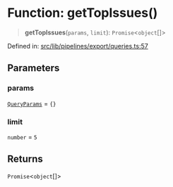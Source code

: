 # Function: getTopIssues()

> **getTopIssues**(`params`, `limit`): `Promise`\<`object`[]\>

Defined in: [src/lib/pipelines/export/queries.ts:57](https://github.com/elizaOS/elizaos.github.io/blob/4810f50019028b92f4f2a0ac31323fd787c7f288/src/lib/pipelines/export/queries.ts#L57)

## Parameters

### params

[`QueryParams`](../../../queryHelpers/interfaces/QueryParams.md) = `{}`

### limit

`number` = `5`

## Returns

`Promise`\<`object`[]\>
